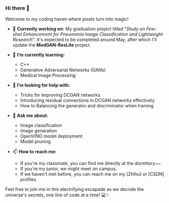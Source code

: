 ### Hi there 👋
Welcome to my coding haven where pixels turn into magic!

- 🔭 **Currently working on:** My graduation project titled "*Study on Few-shot Enhancement for Pneumonia Image Classification and Lightweight Research*". It's expected to be completed around May, after which I'll update the **MedGAN-ResLite** project.

- 🌱 **I’m currently learning:** 
    - C++
    - Generative Adversarial Networks (GANs)
    - Medical Image Processing

- 🤔 **I’m looking for help with:**
    - Tricks for Improving DCGAN networks
    - Introducing residual connections in DCGAN networks effectively
    - How to Balancing the generator and discriminator when training

- 💬 **Ask me about:**
    - Image classification
    - Image generation
    - OpenVINO model deployment
    - Model pruning

- 📫 **How to reach me:** 
    - If you're my classmate, you can find me directly at the dormitory~~
    - If you're my junior, we might meet on campus. 
    - If we haven't met before, you can reach me on my [Zhihu] or [CSDN] profiles.

Feel free to join me in this electrifying escapade as we decode the universe's secrets, one line of code at a time! 💻✨
